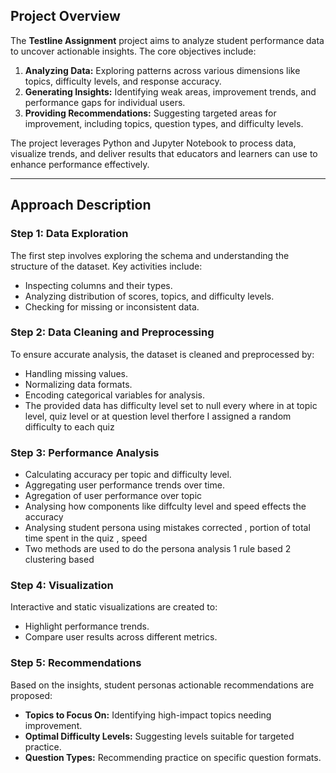


## Project Overview

The **Testline Assignment** project aims to analyze student performance data to uncover actionable insights. The core objectives include:

1. **Analyzing Data:** Exploring patterns across various dimensions like topics, difficulty levels, and response accuracy.
2. **Generating Insights:** Identifying weak areas, improvement trends, and performance gaps for individual users.
3. **Providing Recommendations:** Suggesting targeted areas for improvement, including topics, question types, and difficulty levels.

The project leverages Python and Jupyter Notebook to process data, visualize trends, and deliver results that educators and learners can use to enhance performance effectively.

---

## Approach Description

### Step 1: Data Exploration

The first step involves exploring the schema and understanding the structure of the dataset. Key activities include:
- Inspecting columns and their types.
- Analyzing distribution of scores, topics, and difficulty levels.
- Checking for missing or inconsistent data.
### Step 2: Data Cleaning and Preprocessing

To ensure accurate analysis, the dataset is cleaned and preprocessed by:
- Handling missing values.
- Normalizing data formats.
- Encoding categorical variables for analysis.
- The provided data has difficulty level set to null every where in at topic level, quiz level or at question level therfore I assigned a random difficulty to each quiz 


### Step 3: Performance Analysis

- Calculating accuracy per topic and difficulty level.
- Aggregating user performance trends over time.
- Agregation of user performance over topic
- Analysing how components like diffculty level and speed effects the accuracy
- Analysing student persona using mistakes corrected , portion of total time spent in the quiz  , speed 
- Two methods are used to do the persona analysis 1 rule based 2 clustering based

 ### Step 4: Visualization

Interactive and static visualizations are created to:
- Highlight performance trends.
- Compare user results across different metrics.
 
### Step 5: Recommendations

Based on the insights, student personas actionable recommendations are proposed:
- **Topics to Focus On:** Identifying high-impact topics needing improvement.
- **Optimal Difficulty Levels:** Suggesting levels suitable for targeted practice.
- **Question Types:** Recommending practice on specific question formats.



